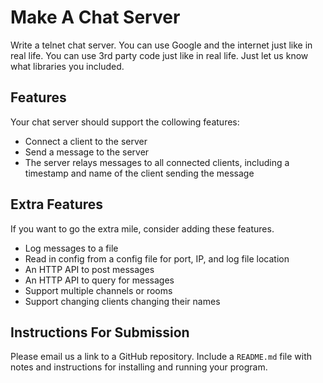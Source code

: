 # Make A Chat Server

Write a telnet chat server.
You can use Google and the internet just like in real life.
You can use 3rd party code just like in real life. Just let us know what libraries you included.

## Features
Your chat server should support the collowing features:
* Connect a client to the server
* Send a message to the server
* The server relays messages to all connected clients, including a timestamp and name of the client sending the message


## Extra Features
If you want to go the extra mile, consider adding these features.

* Log messages to a file
* Read in config from a config file for port, IP, and log file location
* An HTTP API to post messages
* An HTTP API to query for messages
* Support multiple channels or rooms
* Support changing clients changing their names

## Instructions For Submission

Please email us a link to a GitHub repository. Include a `README.md` file with notes and instructions for installing and running your program.
